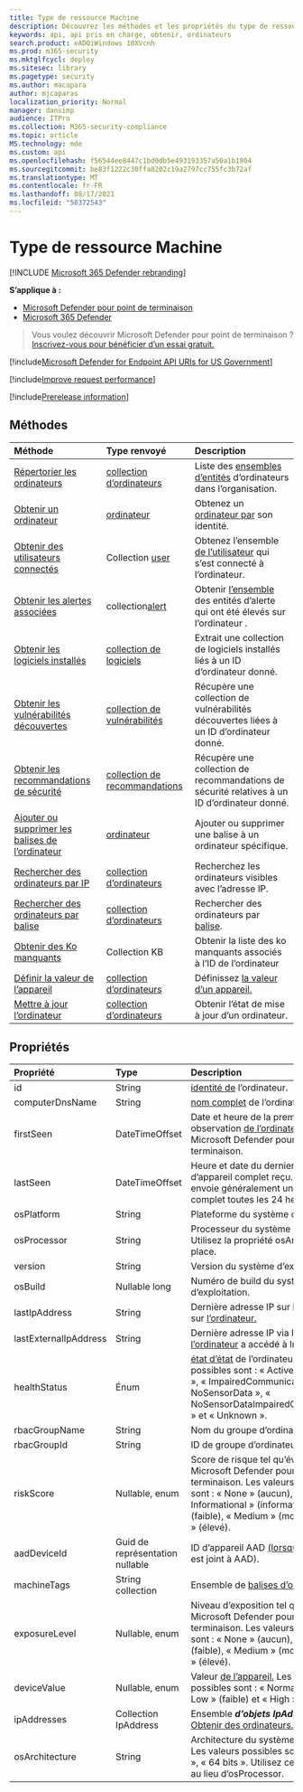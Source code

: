 ```yaml
---
title: Type de ressource Machine
description: Découvrez les méthodes et les propriétés du type de ressource Machine dans Microsoft Defender for Endpoint.
keywords: api, api pris en charge, obtenir, ordinateurs
search.product: eADQiWindows 10XVcnh
ms.prod: m365-security
ms.mktglfcycl: deploy
ms.sitesec: library
ms.pagetype: security
ms.author: macapara
author: mjcaparas
localization_priority: Normal
manager: dansimp
audience: ITPro
ms.collection: M365-security-compliance
ms.topic: article
MS.technology: mde
ms.custom: api
ms.openlocfilehash: f56544ee8447c1bd0db5e493193357a50a1b1904
ms.sourcegitcommit: be83f1222c30ffa8202c19a2797cc755fc3b72af
ms.translationtype: MT
ms.contentlocale: fr-FR
ms.lasthandoff: 08/17/2021
ms.locfileid: "58372543"
---
```

# <a name="machine-resource-type"></a>Type de ressource Machine

[!INCLUDE [Microsoft 365 Defender rebranding](../../includes/microsoft-defender.md)]

**S’applique à :**
- [Microsoft Defender pour point de terminaison](https://go.microsoft.com/fwlink/p/?linkid=2154037)
- [Microsoft 365 Defender](https://go.microsoft.com/fwlink/?linkid=2118804)

> Vous voulez découvrir Microsoft Defender pour point de terminaison ? [Inscrivez-vous pour bénéficier d’un essai gratuit.](https://signup.microsoft.com/create-account/signup?products=7f379fee-c4f9-4278-b0a1-e4c8c2fcdf7e&ru=https://aka.ms/MDEp2OpenTrial?ocid=docs-wdatp-exposedapis-abovefoldlink)

[!include[Microsoft Defender for Endpoint API URIs for US Government](../../includes/microsoft-defender-api-usgov.md)]

[!include[Improve request performance](../../includes/improve-request-performance.md)]

[!include[Prerelease information](../../includes/prerelease.md)]

## <a name="methods"></a>Méthodes

Méthode|Type renvoyé |Description
:---|:---|:---
[Répertorier les ordinateurs](get-machines.md) | [collection d’ordinateurs](machine.md) | Liste des [ensembles d’entités](machine.md) d’ordinateurs dans l’organisation.
[Obtenir un ordinateur](get-machine-by-id.md) | [ordinateur](machine.md) | Obtenez un [ordinateur par](machine.md) son identité.
[Obtenir des utilisateurs connectés](get-machine-log-on-users.md) | Collection [user](user.md) | Obtenez l’ensemble [de l’utilisateur](user.md) qui s’est connecté à l’ordinateur. [](machine.md)
[Obtenir les alertes associées](get-machine-related-alerts.md) | collection[alert](alerts.md) | Obtenir [l’ensemble](alerts.md) des entités d’alerte qui ont été élevés sur l’ordinateur . [](machine.md)
[Obtenir les logiciels installés](get-installed-software.md) | [collection de logiciels](software.md) | Extrait une collection de logiciels installés liés à un ID d’ordinateur donné.
[Obtenir les vulnérabilités découvertes](get-discovered-vulnerabilities.md) | [collection de vulnérabilités](vulnerability.md) | Récupère une collection de vulnérabilités découvertes liées à un ID d’ordinateur donné.
[Obtenir les recommandations de sécurité](get-security-recommendations.md) | [collection de recommandations](recommendation.md) | Récupère une collection de recommandations de sécurité relatives à un ID d’ordinateur donné.
[Ajouter ou supprimer les balises de l’ordinateur](add-or-remove-machine-tags.md) | [ordinateur](machine.md) | Ajouter ou supprimer une balise à un ordinateur spécifique.
[Rechercher des ordinateurs par IP](find-machines-by-ip.md) | [collection d’ordinateurs](machine.md) | Recherchez les ordinateurs visibles avec l’adresse IP.
[Rechercher des ordinateurs par balise](find-machines-by-tag.md) | [collection d’ordinateurs](machine.md) | Rechercher des ordinateurs par [balise](machine-tags.md).
[Obtenir des Ko manquants](get-missing-kbs-machine.md) | Collection KB | Obtenir la liste des ko manquants associés à l’ID de l’ordinateur
[Définir la valeur de l’appareil](set-device-value.md)| [collection d’ordinateurs](machine.md) | Définissez [la valeur d’un appareil.](tvm-assign-device-value.md)
[Mettre à jour l’ordinateur](update-machine-method.md) |[collection d’ordinateurs](machine.md) | Obtenir l’état de mise à jour d’un ordinateur.

## <a name="properties"></a>Propriétés

Propriété |   Type   |   Description
:---|:---|:---
id | String | [identité de](machine.md) l’ordinateur.
computerDnsName | String | [nom complet](machine.md) de l’ordinateur.
firstSeen | DateTimeOffset | Date et heure de la première observation [de l’ordinateur](machine.md) par Microsoft Defender pour le point de terminaison.
lastSeen | DateTimeOffset |Heure et date du dernier rapport d’appareil complet reçu. Un appareil envoie généralement un rapport complet toutes les 24 heures.
osPlatform | String | Plateforme du système d’exploitation.
osProcessor | String | Processeur du système d’exploitation. Utilisez la propriété osArchitecture à la place.
version | String | Version du système d’exploitation.
osBuild | Nullable long | Numéro de build du système d’exploitation.
lastIpAddress | String | Dernière adresse IP sur la NIC locale sur [l’ordinateur.](machine.md)
lastExternalIpAddress | String | Dernière adresse IP via laquelle [l’ordinateur](machine.md) a accédé à Internet.
healthStatus | Énum | [état d’état](machine.md) de l’ordinateur. Les valeurs possibles sont : « Active », « Inactive », « ImpairedCommunication », « NoSensorData », « NoSensorDataImpairedCommunication » et « Unknown ». 
rbacGroupName | String | Nom du groupe d’ordinateurs.
rbacGroupId | String | ID de groupe d’ordinateurs.
riskScore | Nullable, enum | Score de risque tel qu’évalué par Microsoft Defender pour le point de terminaison. Les valeurs possibles sont : « None » (aucun), « Informational » (informations), « Low » (faible), « Medium » (moyen) et « High » (élevé).
aadDeviceId | Guid de représentation nullable | ID d’appareil AAD [(lorsque l’ordinateur](machine.md) est joint à AAD).
machineTags | String collection | Ensemble de [balises d’ordinateur.](machine.md)
exposureLevel | Nullable, enum | Niveau d’exposition tel qu’évalué par Microsoft Defender pour le point de terminaison. Les valeurs possibles sont : « None » (aucun), « Low » (faible), « Medium » (moyen) et « High » (élevé).
deviceValue | Nullable, enum | Valeur [de l’appareil.](tvm-assign-device-value.md) Les valeurs possibles sont : « Normal » (normal), « Low » (faible) et « High » (élevé).
ipAddresses | Collection IpAddress | Ensemble ***d’objets IpAddress.*** Voir [API Obtenir des ordinateurs.](get-machines.md)
osArchitecture | String | Architecture du système d’exploitation. Les valeurs possibles sont : « 32 bits », « 64 bits ». Utilisez cette propriété au lieu d’osProcessor.


